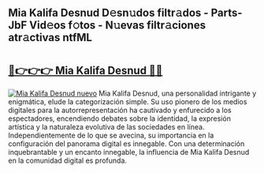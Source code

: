 ## Mia Kalifa Desnud D𝚎sn𝚞dos filtr𝚊dos - Parts-JbF Vid𝚎os f𝚘tos - N𝚞evas filtr𝚊ciones atr𝚊ctivas ntfML

# <h2><a href="http://mb6mu5l.tromn.icu/?c=Mia+Kalifa+Desnud">🔗👉👉👉 Mia Kalifa Desnud 🔗🔗</a></h2>

[![Mia Kalifa Desnud nuevo](https://i.imgur.com/pEAQMta.gif)](http://mb6mu5l.tromn.icu/?c=Mia+Kalifa+Desnud)
Mia Kalifa Desnud, una personalidad intrigante y enigmática, elude la categorización simple. Su uso pionero de los medios digitales para la autorrepresentación ha cautivado y enfurecido a los espectadores, encendiendo debates sobre la identidad, la expresión artística y la naturaleza evolutiva de las sociedades en línea. Independientemente de lo que se avecina, su importancia en la configuración del panorama digital es innegable. Con una determinación inquebrantable y un encanto innegable, la influencia de Mia Kalifa Desnud en la comunidad digital es profunda.
